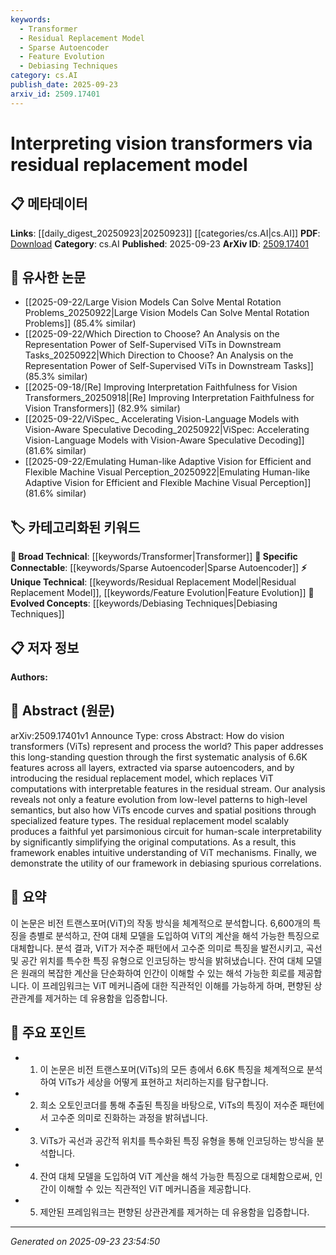 ```yaml
---
keywords:
  - Transformer
  - Residual Replacement Model
  - Sparse Autoencoder
  - Feature Evolution
  - Debiasing Techniques
category: cs.AI
publish_date: 2025-09-23
arxiv_id: 2509.17401
---
```


<!-- KEYWORD_LINKING_METADATA:
{
  "processed_timestamp": "2025-09-23T23:54:50.189852",
  "vocabulary_version": "1.0",
  "selected_keywords": [
    "Transformer",
    "Residual Replacement Model",
    "Sparse Autoencoder",
    "Feature Evolution",
    "Debiasing Techniques"
  ],
  "rejected_keywords": [],
  "similarity_scores": {
    "Transformer": 0.85,
    "Residual Replacement Model": 0.8,
    "Sparse Autoencoder": 0.78,
    "Feature Evolution": 0.7,
    "Debiasing Techniques": 0.72
  },
  "extraction_method": "AI_prompt_based",
  "budget_applied": true,
  "candidates_json": {
    "candidates": [
      {
        "surface": "Vision Transformers",
        "canonical": "Transformer",
        "aliases": [
          "ViT",
          "Vision Transformer"
        ],
        "category": "broad_technical",
        "rationale": "Transformers are a foundational model in deep learning, and linking this to the broader concept of Transformers facilitates understanding of its application in vision tasks.",
        "novelty_score": 0.45,
        "connectivity_score": 0.9,
        "specificity_score": 0.6,
        "link_intent_score": 0.85
      },
      {
        "surface": "Residual Replacement Model",
        "canonical": "Residual Replacement Model",
        "aliases": [],
        "category": "unique_technical",
        "rationale": "This is a novel model introduced in the paper, offering a new perspective on interpretability in vision transformers.",
        "novelty_score": 0.95,
        "connectivity_score": 0.65,
        "specificity_score": 0.85,
        "link_intent_score": 0.8
      },
      {
        "surface": "Sparse Autoencoders",
        "canonical": "Sparse Autoencoder",
        "aliases": [],
        "category": "specific_connectable",
        "rationale": "Sparse autoencoders are a specific technique used in the analysis, linking to broader discussions on feature extraction and representation learning.",
        "novelty_score": 0.55,
        "connectivity_score": 0.75,
        "specificity_score": 0.7,
        "link_intent_score": 0.78
      },
      {
        "surface": "Feature Evolution",
        "canonical": "Feature Evolution",
        "aliases": [],
        "category": "unique_technical",
        "rationale": "Understanding feature evolution is crucial for interpreting how vision transformers process information, making it a unique technical concept.",
        "novelty_score": 0.65,
        "connectivity_score": 0.6,
        "specificity_score": 0.8,
        "link_intent_score": 0.7
      },
      {
        "surface": "Debiasing Spurious Correlations",
        "canonical": "Debiasing Techniques",
        "aliases": [
          "Debiasing Spurious Correlations"
        ],
        "category": "evolved_concepts",
        "rationale": "Debiasing is a growing area of interest in machine learning, and linking this concept helps in understanding its application in vision transformers.",
        "novelty_score": 0.6,
        "connectivity_score": 0.7,
        "specificity_score": 0.75,
        "link_intent_score": 0.72
      }
    ],
    "ban_list_suggestions": [
      "feature types",
      "spatial positions",
      "curves"
    ]
  },
  "decisions": [
    {
      "candidate_surface": "Vision Transformers",
      "resolved_canonical": "Transformer",
      "decision": "linked",
      "scores": {
        "novelty": 0.45,
        "connectivity": 0.9,
        "specificity": 0.6,
        "link_intent": 0.85
      }
    },
    {
      "candidate_surface": "Residual Replacement Model",
      "resolved_canonical": "Residual Replacement Model",
      "decision": "linked",
      "scores": {
        "novelty": 0.95,
        "connectivity": 0.65,
        "specificity": 0.85,
        "link_intent": 0.8
      }
    },
    {
      "candidate_surface": "Sparse Autoencoders",
      "resolved_canonical": "Sparse Autoencoder",
      "decision": "linked",
      "scores": {
        "novelty": 0.55,
        "connectivity": 0.75,
        "specificity": 0.7,
        "link_intent": 0.78
      }
    },
    {
      "candidate_surface": "Feature Evolution",
      "resolved_canonical": "Feature Evolution",
      "decision": "linked",
      "scores": {
        "novelty": 0.65,
        "connectivity": 0.6,
        "specificity": 0.8,
        "link_intent": 0.7
      }
    },
    {
      "candidate_surface": "Debiasing Spurious Correlations",
      "resolved_canonical": "Debiasing Techniques",
      "decision": "linked",
      "scores": {
        "novelty": 0.6,
        "connectivity": 0.7,
        "specificity": 0.75,
        "link_intent": 0.72
      }
    }
  ]
}
-->

# Interpreting vision transformers via residual replacement model

## 📋 메타데이터

**Links**: [[daily_digest_20250923|20250923]] [[categories/cs.AI|cs.AI]]
**PDF**: [Download](https://arxiv.org/pdf/2509.17401.pdf)
**Category**: cs.AI
**Published**: 2025-09-23
**ArXiv ID**: [2509.17401](https://arxiv.org/abs/2509.17401)

## 🔗 유사한 논문
- [[2025-09-22/Large Vision Models Can Solve Mental Rotation Problems_20250922|Large Vision Models Can Solve Mental Rotation Problems]] (85.4% similar)
- [[2025-09-22/Which Direction to Choose? An Analysis on the Representation Power of Self-Supervised ViTs in Downstream Tasks_20250922|Which Direction to Choose? An Analysis on the Representation Power of Self-Supervised ViTs in Downstream Tasks]] (85.3% similar)
- [[2025-09-18/[Re] Improving Interpretation Faithfulness for Vision Transformers_20250918|[Re] Improving Interpretation Faithfulness for Vision Transformers]] (82.9% similar)
- [[2025-09-22/ViSpec_ Accelerating Vision-Language Models with Vision-Aware Speculative Decoding_20250922|ViSpec: Accelerating Vision-Language Models with Vision-Aware Speculative Decoding]] (81.6% similar)
- [[2025-09-22/Emulating Human-like Adaptive Vision for Efficient and Flexible Machine Visual Perception_20250922|Emulating Human-like Adaptive Vision for Efficient and Flexible Machine Visual Perception]] (81.6% similar)

## 🏷️ 카테고리화된 키워드
**🧠 Broad Technical**: [[keywords/Transformer|Transformer]]
**🔗 Specific Connectable**: [[keywords/Sparse Autoencoder|Sparse Autoencoder]]
**⚡ Unique Technical**: [[keywords/Residual Replacement Model|Residual Replacement Model]], [[keywords/Feature Evolution|Feature Evolution]]
**🚀 Evolved Concepts**: [[keywords/Debiasing Techniques|Debiasing Techniques]]

## 📋 저자 정보

**Authors:** 

## 📄 Abstract (원문)

arXiv:2509.17401v1 Announce Type: cross 
Abstract: How do vision transformers (ViTs) represent and process the world? This paper addresses this long-standing question through the first systematic analysis of 6.6K features across all layers, extracted via sparse autoencoders, and by introducing the residual replacement model, which replaces ViT computations with interpretable features in the residual stream. Our analysis reveals not only a feature evolution from low-level patterns to high-level semantics, but also how ViTs encode curves and spatial positions through specialized feature types. The residual replacement model scalably produces a faithful yet parsimonious circuit for human-scale interpretability by significantly simplifying the original computations. As a result, this framework enables intuitive understanding of ViT mechanisms. Finally, we demonstrate the utility of our framework in debiasing spurious correlations.

## 📝 요약

이 논문은 비전 트랜스포머(ViT)의 작동 방식을 체계적으로 분석합니다. 6,600개의 특징을 층별로 분석하고, 잔여 대체 모델을 도입하여 ViT의 계산을 해석 가능한 특징으로 대체합니다. 분석 결과, ViT가 저수준 패턴에서 고수준 의미로 특징을 발전시키고, 곡선 및 공간 위치를 특수한 특징 유형으로 인코딩하는 방식을 밝혀냈습니다. 잔여 대체 모델은 원래의 복잡한 계산을 단순화하여 인간이 이해할 수 있는 해석 가능한 회로를 제공합니다. 이 프레임워크는 ViT 메커니즘에 대한 직관적인 이해를 가능하게 하며, 편향된 상관관계를 제거하는 데 유용함을 입증합니다.

## 🎯 주요 포인트

- 1. 이 논문은 비전 트랜스포머(ViTs)의 모든 층에서 6.6K 특징을 체계적으로 분석하여 ViTs가 세상을 어떻게 표현하고 처리하는지를 탐구합니다.
- 2. 희소 오토인코더를 통해 추출된 특징을 바탕으로, ViTs의 특징이 저수준 패턴에서 고수준 의미로 진화하는 과정을 밝혀냅니다.
- 3. ViTs가 곡선과 공간적 위치를 특수화된 특징 유형을 통해 인코딩하는 방식을 분석합니다.
- 4. 잔여 대체 모델을 도입하여 ViT 계산을 해석 가능한 특징으로 대체함으로써, 인간이 이해할 수 있는 직관적인 ViT 메커니즘을 제공합니다.
- 5. 제안된 프레임워크는 편향된 상관관계를 제거하는 데 유용함을 입증합니다.


---

*Generated on 2025-09-23 23:54:50*